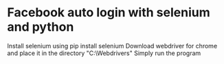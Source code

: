 # Facebook auto login with selenium and python
 Install selenium using pip install selenium
 Download webdriver for chrome and place it in the directory "C:\Webdrivers\"
 Simply run the program
